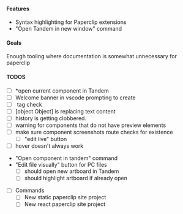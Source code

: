 #### Features

- Syntax highlighting for Paperclip extensions
- "Open Tandem in new window" command

#### Goals

Enough tooling where documentation is somewhat unnecessary for paperclip

#### TODOS

- [ ] *open current component in Tandem
- [ ] Welcome banner in vscode prompting to create 
- [ ] <preview /> tag check
- [ ] [object Object] is replacing text content
- [ ] history is getting clobbered. 
- [ ] warning for components that do not have preview elements
- [ ] make sure component screenshots route checks for existence
  - [ ] "edit live" button 
- [ ] hover doesn't always work
- "Open component in tandem" command
- "Edit file visually" button for PC files
  - [ ] should open new artboard in Tandem
  - [ ] should highlight artboard if already open
- [ ] Commands
  - [ ] New static paperclip site project
  - [ ] New react paperclip site project
